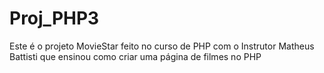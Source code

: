 # Proj_PHP3

Este é o projeto MovieStar feito no curso de PHP com o Instrutor Matheus Battisti que ensinou como criar uma página de filmes no PHP

